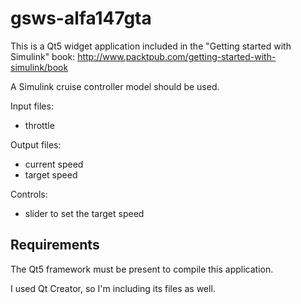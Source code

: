 gsws-alfa147gta
===============

This is a Qt5 widget application included in the "Getting started with Simulink" book: http://www.packtpub.com/getting-started-with-simulink/book

A Simulink cruise controller model should be used.

Input files:
 * throttle

Output files:
* current speed
* target speed

Controls:
* slider to set the target speed


Requirements
------------

The Qt5 framework must be present to compile this application.

I used Qt Creator, so I'm including its files as well.
